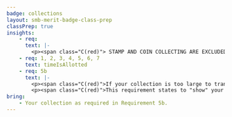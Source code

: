 ```yaml
---
badge: collections
layout: smb-merit-badge-class-prep
classPrep: true
insights:
    - req:
      text: |-
        <p><span class="C(red)"> STAMP AND COIN COLLECTING ARE EXCLUDED FROM ELIGIBILITY FOR THIS MERIT BADGE.</span></p>
    - req: 1, 2, 3, 4, 5, 6, 7
      text: timeIsAllotted
    - req: 5b
      text: |-
        <p><span class="C(red)">If your collection is too large to transport and your counselor is unable to view your collection directly, photographs should be available to share.</span></p>
        <p><span class="C(red)">This requirement states to "show" your collection.</span></p>
bring:
    - Your collection as required in Requirement 5b.
---
```

